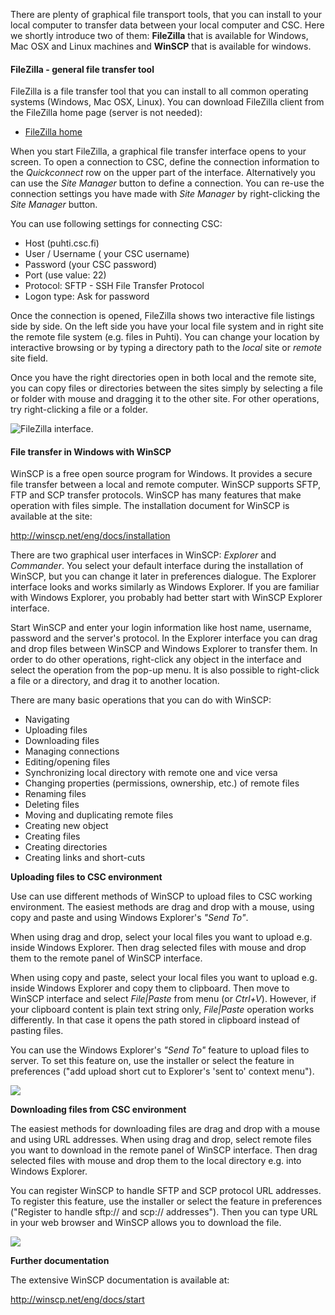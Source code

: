 There are plenty of graphical file transport tools, that you can install to your local computer to transfer data between your local computer and CSC. Here we shortly introduce two of them: **FileZilla** that is available for Windows, Mac OSX and Linux machines and **WinSCP** that is available for windows.

####  FileZilla - general file transfer tool

FileZilla is a file transfer tool that you can install to all common operating systems (Windows, Mac OSX, Linux). You can download FileZilla client from the FileZilla home page (server is not needed):

- [FileZilla home](https://filezilla-project.org/)

When you start FileZilla, a graphical file transfer interface opens to your screen. To open a connection to CSC, define the connection information to the _Quickconnect_ row on the upper part of the interface. Alternatively you can use the _Site Manager_ button to define a connection. You can re-use the connection settings you have made with _Site Manager_ by right-clicking the _Site Manager_ button. 

You can use following settings for connecting CSC:

  -  Host (puhti.csc.fi)
  -  User / Username ( your CSC username)
  -  Password (your CSC password)
  -  Port (use value: 22)
  -  Protocol: SFTP - SSH File Transfer Protocol
  -  Logon type: Ask for password

Once the connection is opened, FileZilla shows two interactive file listings side by side. On the left side you have your local file system and in right site the remote file system (e.g. files in Puhti). You can change your location by interactive browsing or by typing a directory path to the _local_ site or _remote_ site field.

Once you have the right directories open in both local and the remote site, you can copy files or directories between the sites simply by selecting a file or folder with mouse and dragging it to the other site. For other operations, try right-clicking a file or a folder.

 ![FileZilla interface.](/img/filezilla.jpg)

#### File transfer in Windows with WinSCP

WinSCP is a free open source program for Windows. It provides a secure file transfer between a local and remote computer. WinSCP supports SFTP, FTP and SCP transfer protocols. WinSCP has many features that make operation with files simple. The installation document for WinSCP is available at the site:

<http://winscp.net/eng/docs/installation>

There are two graphical user interfaces in WinSCP: _Explorer_ and _Commander_. You select your default interface during the installation of WinSCP, but you can change it later in preferences dialogue. The Explorer interface looks and works similarly as Windows Explorer. If you are familiar with Windows Explorer, you probably had better start with WinSCP Explorer interface.

Start WinSCP and enter your login information like host name, username, password and the server's protocol. In the Explorer interface you can drag and drop files between WinSCP and Windows Explorer to transfer them. In order to do other operations, right-click any object in the interface and select the operation from the pop-up menu. It is also possible to right-click a file or a directory, and drag it to another location.

There are many basic operations that you can do with WinSCP:

  -  Navigating
  -  Uploading files
  -  Downloading files
  -  Managing connections
  -  Editing/opening files
  -  Synchronizing local directory with remote one and vice versa
  -  Changing properties (permissions, ownership, etc.) of remote files
  -  Renaming files
  -  Deleting files
  -  Moving and duplicating remote files
  -  Creating new object
  -  Creating files
  -  Creating directories
  -  Creating links and short-cuts

**Uploading files to CSC environment**

Use can use different methods of WinSCP to upload files to CSC working environment. The easiest methods are drag and drop with a mouse, using copy and paste and using Windows Explorer's _"Send To"_.

When using drag and drop, select your local files you want to upload e.g. inside Windows Explorer. Then drag selected files with mouse and drop them to the remote panel of WinSCP interface.

When using copy and paste, select your local files you want to upload e.g. inside Windows Explorer and copy them to clipboard. Then move to WinSCP interface and select _File|Paste_ from menu (or _Ctrl+V_). However, if your clipboard content is plain text string only, _File|Paste_ operation works differently. In that case it opens the path stored in clipboard instead of pasting files.

You can use the Windows Explorer's _"Send To"_ feature to upload files to server. To set this feature on, use the installer or select the feature in preferences ("add upload short cut to Explorer's 'sent to' context menu").

![](/img/Winscp1.jpg)

**Downloading files from CSC environment**

The easiest methods for downloading files are drag and drop with a mouse and using URL addresses. When using drag and drop, select remote files you want to download in the remote panel of WinSCP interface. Then drag selected files with mouse and drop them to the local directory e.g. into Windows Explorer.
 

You can register WinSCP to handle SFTP and SCP protocol URL addresses. To register this feature, use the installer or select the feature in preferences ("Register to handle sftp:// and scp:// addresses"). Then you can type URL in your web browser and WinSCP allows you to download the file.

![](/img/Winscp2.jpg)

**Further documentation**

The extensive WinSCP documentation is available at:

<http://winscp.net/eng/docs/start>
